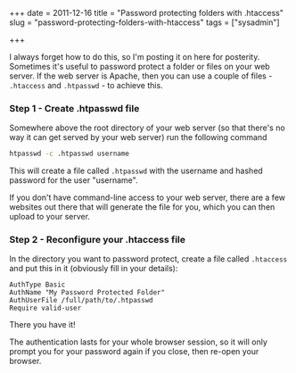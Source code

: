 +++
date = 2011-12-16
title = "Password protecting folders with .htaccess"
slug = "password-protecting-folders-with-htaccess"
tags = ["sysadmin"]

+++

I always forget how to do this, so I'm posting it on here for posterity. Sometimes it's useful to password protect a folder or files on your web server. If the web server is Apache, then you can use a couple of files - `.htaccess` and `.htpasswd` - to achieve this.<!--more-->

### Step 1 - Create .htpasswd file

Somewhere above the root directory of your web server (so that there's no way it can get served by your web server) run the following command

```bash
htpasswd -c .htpasswd username
```

This will create a file called `.htpasswd` with the username and hashed password for the user "username".

If you don't have command-line access to your web server, there are a few websites out there that will generate the file for you, which you can then upload to your server.

### Step 2 - Reconfigure your .htaccess file

In the directory you want to password protect, create a file called `.htaccess` and put this in it (obviously fill in your details):

```apacheconf
AuthType Basic
AuthName "My Password Protected Folder"
AuthUserFile /full/path/to/.htpasswd
Require valid-user
```

There you have it!

The authentication lasts for your whole browser session, so it will only prompt you for your password again if you close, then re-open your browser.
